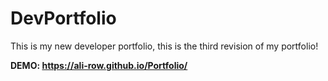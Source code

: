 # DevPortfolio
This is my new developer portfolio, this is the third revision of my portfolio!
          
**DEMO: https://ali-row.github.io/Portfolio/**
  
  
   
   
    
  
 
     
